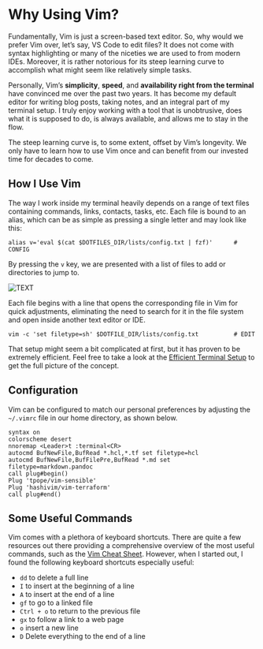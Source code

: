 <!--
date=2025-01-18
topic=engineering
summary=Outlines a range or reasons to use Vim
-->

# Why Using Vim?

Fundamentally, Vim is just a screen-based text editor. So, why would we prefer Vim over, let’s say, VS Code to edit files? It does not come with syntax highlighting or many of the niceties we are used to from modern IDEs. Moreover, it is rather notorious for its steep learning curve to accomplish what might seem like relatively simple tasks.

Personally, Vim’s **simplicity**, **speed**, and **availability right from the terminal** have convinced me over the past two years. It has become my default editor for writing blog posts, taking notes, and an integral part of my terminal setup. I truly enjoy working with a tool that is unobtrusive, does what it is supposed to do, is always available, and allows me to stay in the flow.

The steep learning curve is, to some extent, offset by Vim’s longevity. We only have to learn how to use Vim once and can benefit from our invested time for decades to come.

## How I Use Vim

The way I work inside my terminal heavily depends on a range of text files containing commands, links, contacts, tasks, etc. Each file is bound to an alias, which can be as simple as pressing a single letter and may look like this:

```TS
alias v='eval $(cat $DOTFILES_DIR/lists/config.txt | fzf)'      # CONFIG
```

By pressing the `v` key, we are presented with a list of files to add or directories to jump to.

![TEXT](assets/posts/engineering/why-using-vim/config.png)

Each file begins with a line that opens the corresponding file in Vim for quick adjustments, eliminating the need to search for it in the file system and open inside another text editor or IDE.

```TS
vim -c 'set filetype=sh' $DOTFILE_DIR/lists/config.txt          # EDIT
```

That setup might seem a bit complicated at first, but it has proven to be extremely efficient. Feel free to take a look at the [Efficient Terminal Setup](http://localhost:4200/engineering/efficient-terminal-setup) to get the full picture of the concept.

## Configuration 

Vim can be configured to match our personal preferences by adjusting the `~/.vimrc` file in our home directory, as shown below.

```TS
syntax on
colorscheme desert
nnoremap <Leader>t :terminal<CR>
autocmd BufNewFile,BufRead *.hcl,*.tf set filetype=hcl
autocmd BufNewFile,BufFilePre,BufRead *.md set filetype=markdown.pandoc
call plug#begin()
Plug 'tpope/vim-sensible'
Plug 'hashivim/vim-terraform'
call plug#end()
```

## Some Useful Commands

Vim comes with a plethora of keyboard shortcuts. There are quite a few resources out there providing a comprehensive overview of the most useful commands, such as the [Vim Cheat Sheet](https://vim.rtorr.com). However, when I started out, I found the following keyboard shortcuts especially useful:

* `dd` to delete a full line
* `I` to insert at the beginning of a line
* `A` to insert at the end of a line
* `gf` to go to a linked file
* `Ctrl + o` to return to the previous file
* `gx` to follow a link to a web page
* `o` insert a new line
* `D` Delete everything to the end of a line
